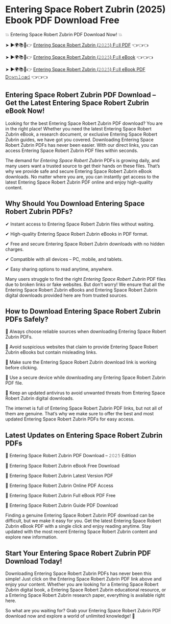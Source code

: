 # Entering Space Robert Zubrin (2025) Ebook PDF Download Free

💥 Entering Space Robert Zubrin PDF Download Now! 💥

➤ ►🌍📚📱👉 [Entering Space Robert Zubrin (𝟸𝟶𝟸𝟻) F𝚞ll PDF](https://getpdf.xyz/entering-space-robert-zubrin) 👈👈👈


➤ ►🌍📚📱👉 [Entering Space Robert Zubrin (𝟸𝟶𝟸𝟻) F𝚞ll eBook](https://getpdf.xyz/entering-space-robert-zubrin) 👈👈👈


➤ ►🌍📚📱👉 [Entering Space Robert Zubrin (𝟸𝟶𝟸𝟻) F𝚞ll eBook PDF D𝚘𝚠𝚗𝚕𝚘a𝚍](https://getpdf.xyz/entering-space-robert-zubrin) 👈👈👈


## Entering Space Robert Zubrin PDF Download – Get the Latest Entering Space Robert Zubrin eBook Now!

Looking for the best Entering Space Robert Zubrin PDF download? You are in the right place! Whether you need the latest Entering Space Robert Zubrin eBook, a research document, or exclusive Entering Space Robert Zubrin guides, we have got you covered. Downloading Entering Space Robert Zubrin PDFs has never been easier. With our direct links, you can access Entering Space Robert Zubrin PDF files within seconds.

The demand for *Entering Space Robert Zubrin* PDFs is growing daily, and many users want a trusted source to get their hands on these files. That’s why we provide safe and secure Entering Space Robert Zubrin eBook downloads. No matter where you are, you can instantly get access to the latest Entering Space Robert Zubrin PDF online and enjoy high-quality content.

## Why Should You Download Entering Space Robert Zubrin PDFs?

✔ Instant access to Entering Space Robert Zubrin files without waiting.

✔ High-quality Entering Space Robert Zubrin eBooks in PDF format.

✔ Free and secure Entering Space Robert Zubrin downloads with no hidden charges.

✔ Compatible with all devices – PC, mobile, and tablets.

✔ Easy sharing options to read anytime, anywhere.

Many users struggle to find the right *Entering Space Robert Zubrin* PDF files due to broken links or fake websites. But don’t worry! We ensure that all the Entering Space Robert Zubrin eBooks and Entering Space Robert Zubrin digital downloads provided here are from trusted sources.

## How to Download Entering Space Robert Zubrin PDFs Safely?

📌 Always choose reliable sources when downloading Entering Space Robert Zubrin PDFs.

📌 Avoid suspicious websites that claim to provide Entering Space Robert Zubrin eBooks but contain misleading links.

📌 Make sure the Entering Space Robert Zubrin download link is working before clicking.

📌 Use a secure device while downloading any Entering Space Robert Zubrin PDF file.

📌 Keep an updated antivirus to avoid unwanted threats from Entering Space Robert Zubrin digital downloads.

The internet is full of Entering Space Robert Zubrin PDF links, but not all of them are genuine. That’s why we make sure to offer the best and most updated Entering Space Robert Zubrin PDFs for easy access.

## Latest Updates on Entering Space Robert Zubrin PDFs

🔹 Entering Space Robert Zubrin PDF Download – 𝟸𝟶𝟸𝟻 Edition

🔹 Entering Space Robert Zubrin eBook Free Download

🔹 Entering Space Robert Zubrin Latest Version PDF

🔹 Entering Space Robert Zubrin Online PDF Access

🔹 Entering Space Robert Zubrin Full eBook PDF Free

🔹 Entering Space Robert Zubrin Guide PDF Download

Finding a genuine Entering Space Robert Zubrin PDF download can be difficult, but we make it easy for you. Get the latest Entering Space Robert Zubrin eBook PDF with a single click and enjoy reading anytime. Stay updated with the most recent Entering Space Robert Zubrin content and explore new information.

## Start Your Entering Space Robert Zubrin PDF Download Today!

Downloading Entering Space Robert Zubrin PDFs has never been this simple! Just click on the Entering Space Robert Zubrin PDF link above and enjoy your content. Whether you are looking for a Entering Space Robert Zubrin digital book, a Entering Space Robert Zubrin educational resource, or a Entering Space Robert Zubrin research paper, everything is available right here.

So what are you waiting for? Grab your Entering Space Robert Zubrin PDF download now and explore a world of unlimited knowledge! 🚀